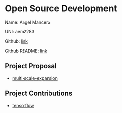 # Open Source Development

Name: Angel Mancera

UNI: aem2283
  
Github: [link](https://github.com/ColumbiaMancera)

Github README: [link](https://github.com/ColumbiaMancera/ColumbiaMancera/blob/main/README.md)

## Project Proposal
- [multi-scale-expansion](../projects/python/multi-scale-expansion.md)

## Project Contributions
- [tensorflow](../projects/python/tensorflow.md)
